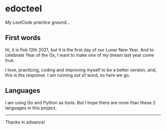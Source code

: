 # edocteel
<em>My LeetCode practice ground...</em>

## First words

Hi, it is Feb 12th 2021, but it is the first day of our Lunar New Year. And to celebrate Year of the Ox, I want to make one of my dream last year come true. 

I love, practicing, coding and improving myself to be a better version, and, this is the response. I am running out of word, so here we go.

## Languages

I am using Go and Python as tools. But I hope there are more than these 2 languages in this project.

---------
Thanks in advance!

